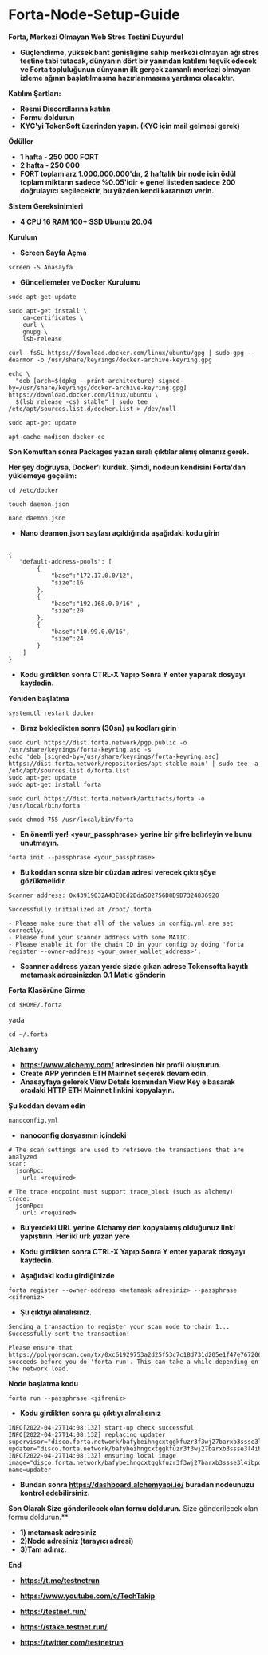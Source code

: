 # Forta-Node-Setup-Guide
**Forta, Merkezi Olmayan Web Stres Testini Duyurdu!** 
- **Güçlendirme, yüksek bant genişliğine sahip merkezi olmayan ağı stres testine tabi tutacak, dünyanın dört bir yanından katılımı teşvik edecek ve Forta topluluğunun dünyanın ilk gerçek zamanlı merkezi olmayan izleme ağının başlatılmasına hazırlanmasına yardımcı olacaktır.**

**Katılım Şartları:**
- **Resmi Discordlarına katılın**
- **Formu doldurun**
- **KYC'yi TokenSoft üzerinden yapın. (KYC için mail gelmesi gerek)**

**Ödüller**
- **1 hafta - 250 000 FORT** 
- **2 hafta - 250 000** 
- **FORT toplam arz 1.000.000.000'dır, 2 haftalık bir node için ödül toplam miktarın sadece %0.05'idir + genel listeden sadece 200 doğrulayıcı seçilecektir, bu yüzden kendi kararınızı verin.**

**Sistem Gereksinimleri**

- **4 CPU 16 RAM 100+ SSD Ubuntu 20.04**

**Kurulum**
- **Screen Sayfa Açma**
```
screen -S Anasayfa
```
- **Güncellemeler ve Docker Kurulumu**
```
sudo apt-get update
```
```
sudo apt-get install \
    ca-certificates \
    curl \
    gnupg \
    lsb-release
```
```
curl -fsSL https://download.docker.com/linux/ubuntu/gpg | sudo gpg --dearmor -o /usr/share/keyrings/docker-archive-keyring.gpg
```
```
echo \
  "deb [arch=$(dpkg --print-architecture) signed-by=/usr/share/keyrings/docker-archive-keyring.gpg] https://download.docker.com/linux/ubuntu \
  $(lsb_release -cs) stable" | sudo tee /etc/apt/sources.list.d/docker.list > /dev/null
  ```
```
sudo apt-get update
```
```
apt-cache madison docker-ce
```
**Son Komuttan sonra Packages yazan sıralı çıktılar almış olmanız gerek.**

**Her şey doğruysa, Docker'ı kurduk. Şimdi, nodeun kendisini Forta'dan yüklemeye geçelim:**

```
cd /etc/docker
```
```
touch daemon.json
```
```
nano daemon.json
```

- **Nano deamon.json sayfası açıldığında aşağıdaki kodu girin**

```

{ 
   "default-address-pools": [ 
        { 
            "base":"172.17.0.0/12", 
            "size":16 
        }, 
        { 
            "base":"192.168.0.0/16" , 
            "size":20 
        }, 
        { 
            "base":"10.99.0.0/16", 
            "size":24 
        } 
    ] 
}
```
- **Kodu girdikten sonra CTRL-X Yapıp Sonra Y enter yaparak dosyayı kaydedin.**

**Yeniden başlatma**
```
systemctl restart docker
```

- **Biraz bekledikten sonra (30sn) şu kodları girin**

```
sudo curl https://dist.forta.network/pgp.public -o /usr/share/keyrings/forta-keyring.asc -s
echo 'deb [signed-by=/usr/share/keyrings/forta-keyring.asc] https://dist.forta.network/repositories/apt stable main' | sudo tee -a /etc/apt/sources.list.d/forta.list
sudo apt-get update
sudo apt-get install forta
```
```
sudo curl https://dist.forta.network/artifacts/forta -o /usr/local/bin/forta
```
```
sudo chmod 755 /usr/local/bin/forta
```
- **En önemli yer! <your_passphrase> yerine bir şifre belirleyin ve bunu unutmayın.**
```
forta init --passphrase <your_passphrase>
```
- **Bu koddan sonra size bir cüzdan adresi verecek çıktı şöye gözükmelidir.**

```
Scanner address: 0x43919032A43E0Ed2Dda502756D8D9D7324836920

Successfully initialized at /root/.forta

- Please make sure that all of the values in config.yml are set correctly.
- Please fund your scanner address with some MATIC.
- Please enable it for the chain ID in your config by doing 'forta register --owner-address <your_owner_wallet_address>'.
```

- **Scanner address yazan yerde sizde çıkan adrese Tokensofta kayıtlı metamask adresinizden 0.1 Matic gönderin**

**Forta Klasörüne Girme**
```
cd $HOME/.forta
```
yada 
```
cd ~/.forta
```
**Alchamy**

- **https://www.alchemy.com/  adresinden bir profil oluşturun.**
- **Create APP yerinden ETH Mainnet seçerek devam edin.** 
- **Anasayfaya gelerek View Detals kısmından View Key e basarak oradaki HTTP ETH Mainnet linkini kopyalayın.**

**Şu koddan devam edin**
```
nanoconfig.yml
```
- **nanoconfig dosyasının içindeki**  
```
# The scan settings are used to retrieve the transactions that are analyzed
scan:
  jsonRpc:
    url: <required>

# The trace endpoint must support trace_block (such as alchemy)
trace:
  jsonRpc:
    url: <required>

```
- **Bu yerdeki URL yerine Alchamy den kopyalamış olduğunuz linki yapıştırın. Her iki url: yazan yere**
- **Kodu girdikten sonra CTRL-X Yapıp Sonra Y enter yaparak dosyayı kaydedin.**

- **Aşağıdaki kodu girdiğinizde**
```
forta register --owner-address <metamask adresiniz> --passphrase <şifreniz>
```
- **Şu çıktıyı almalısınız.**
```
Sending a transaction to register your scan node to chain 1...
Successfully sent the transaction!

Please ensure that https://polygonscan.com/tx/0xc61929753a2d25f53c7c18d731d205e1f47e767206da3fe28266e528fa10041f succeeds before you do 'forta run'. This can take a while depending on the network load.
```
**Node başlatma kodu**
```
forta run --passphrase <şifreniz>
```

- **Kodu girdikten sonra şu çıktıyı almalısınız**
```
INFO[2022-04-27T14:08:13Z] start-up check successful                    
INFO[2022-04-27T14:08:13Z] replacing updater                             supervisor="disco.forta.network/bafybeihngcxtggkfuzr3f3wj27barxb3ssse3l4ibpo3b3d5tcwwadrdke@sha256:a3a0c9942927be0a42a7d9fba0dc5799f582595fd00943219dd5261518a9d00f" updater="disco.forta.network/bafybeihngcxtggkfuzr3f3wj27barxb3ssse3l4ibpo3b3d5tcwwadrdke@sha256:a3a0c9942927be0a42a7d9fba0dc5799f582595fd00943219dd5261518a9d00f"
INFO[2022-04-27T14:08:13Z] ensuring local image                          image="disco.forta.network/bafybeihngcxtggkfuzr3f3wj27barxb3ssse3l4ibpo3b3d5tcwwadrdke@sha256:a3a0c9942927be0a42a7d9fba0dc5799f582595fd00943219dd5261518a9d00f" name=updater
```

- **Bundan sonra https://dashboard.alchemyapi.io/ buradan nodeunuzu kontrol edebilirsiniz.**

**Son Olarak Size gönderilecek olan formu doldurun.**
Size gönderilecek olan formu doldurun.**
- **1) metamask adresiniz**
- **2)Node adresiniz (tarayıcı adresi)**
- **3)Tam adınız.**

**End**

- **https://t.me/testnetrun**

- **https://www.youtube.com/c/TechTakip**

- **https://testnet.run/**

- **https://stake.testnet.run/**

- **https://twitter.com/testnetrun**









